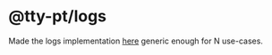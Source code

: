 # @tty-pt/logs

Made the logs implementation [here](https://github.com/MOV-AI/frontend-npm-lib-core/blob/FP-3066-fleetboard-logs-of-the-workers-are-stored-in-the-manager-but-the-fleetboard-is-not-able-to-display-them-correctly/src/api/Logs/index.js) generic enough for N use-cases.
